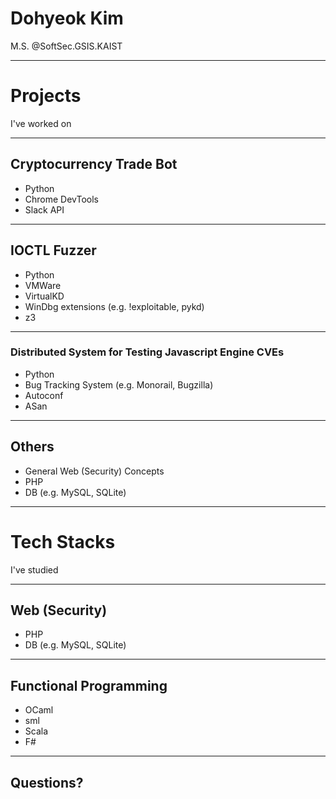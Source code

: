 # Dohyeok Kim
M.S. @SoftSec.GSIS.KAIST

---

# Projects
I've worked on

---

## Cryptocurrency Trade Bot
- Python
- Chrome DevTools
- Slack API

---

## IOCTL Fuzzer
- Python
- VMWare
- VirtualKD
- WinDbg extensions (e.g. !exploitable, pykd)
- z3

---

### Distributed System for Testing Javascript Engine CVEs
- Python
- Bug Tracking System (e.g. Monorail, Bugzilla)
- Autoconf
- ASan

---

## Others
- General Web (Security) Concepts
- PHP
- DB (e.g. MySQL, SQLite)

---

# Tech Stacks
I've studied

---

## Web (Security)
- PHP
- DB (e.g. MySQL, SQLite)

---

## Functional Programming
- OCaml
- sml
- Scala
- F#

---

## Questions?
